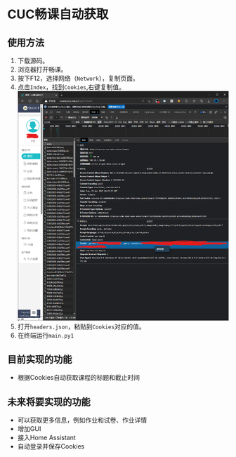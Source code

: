 # CUC畅课自动获取

## 使用方法

1. 下载源码。
2. 浏览器打开畅课。
3. 按下F12，选择网络（`Network`），复制页面。
4. 点击`Index`，找到`Cookies`,右键复制值。
![图 1](images/0ac33f593f9911122ec70728cb4471169f44f91ccf35f196a4ff917b88d1eed4.png)  
5. 打开`headers.json`，粘贴到`Cookies`对应的值。
6. 在终端运行`main.py1`

## 目前实现的功能

- 根据Cookies自动获取课程的标题和截止时间

## 未来将要实现的功能

- 可以获取更多信息，例如作业和试卷、作业详情
- 增加GUI
- 接入Home Assistant
- 自动登录并保存Cookies
